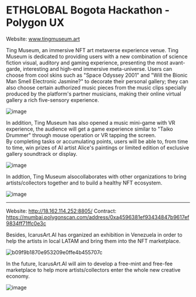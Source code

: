 # ETHGLOBAL Bogota Hackathon - Polygon UX

Website: www.tingmuseum.art

Ting Museum, an immersive NFT art metaverse experience venue. Ting Museum is dedicated to providing users with a new combination of science fiction visual, 
auditory and gaming experience, presenting the most avant-garde, interesting and high-end immersive meta-universe. 
Users can choose from cool skins such as "Space Odyssey 2001" and "Will the Bionic Man Smell Electronic Jasmine?" 
to decorate their personal gallery; they can also choose certain authorized music pieces from the music clips specially produced by the platform's partner musicians, 
making their online virtual gallery a rich five-sensory experience.

![image](https://user-images.githubusercontent.com/54044930/194745686-1b8be025-29c3-410b-9638-71cdd7ccc7d0.png)

In addition, Ting Museum has also opened a music mini-game with VR experience, 
the audience will get a game experience similar to "Taiko Drummer" through mouse operation or VR tapping the screen.  
By completing tasks or accumulating points, users will be able to, from time to time, 
win prizes of AI artist Alice's paintings or limited edition of exclusive gallery soundtrack or display.

![image](https://user-images.githubusercontent.com/54044930/194745722-6f84a345-7cc6-47c7-8c4e-7aacb2dbec30.png)

In addtion, Ting Museum alsocollaborates with other organizations to bring artists/collectors together and to build a healthy NFT ecosystem.

![image](https://user-images.githubusercontent.com/54044930/194745582-8c06c799-fa9c-4eb1-ab83-198c4b149662.png)

---------------------------------------------

Website: http://18.162.114.252:8805/
Contract: https://mumbai.polygonscan.com/address/0xa4596381ef93434847b9617ef9834ff71ffc0e3c

Besides, IcarusArt.AI has organized an exhibition in Venezuela in order to help the artists in local LATAM and bring them into the NFT marketplace.

![b09f9b1870e953209e0ffe4b455707c](https://user-images.githubusercontent.com/54044930/194745881-f0e4a0f1-6015-4605-8f5c-2178e126d1a2.jpg)

In the future, IcarusArt.AI will aim to develop a free-mint and free-fee marketplace to help more artists/collectors enter the whole new creative economy.

![image](https://user-images.githubusercontent.com/54044930/194746051-2d8bed52-c0c4-4ac4-90f2-3ca80b3b3a11.png)
